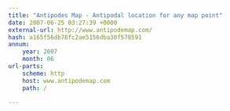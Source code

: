 ```yaml
---
title: "Antipodes Map - Antipodal location for any map point"
date: 2007-06-25 03:27:39 +0000
external-url: http://www.antipodemap.com/
hash: a165f56db78fc2ae5156dba30f578591
annum:
    year: 2007
    month: 06
url-parts:
    scheme: http
    host: www.antipodemap.com
    path: /

---
```



